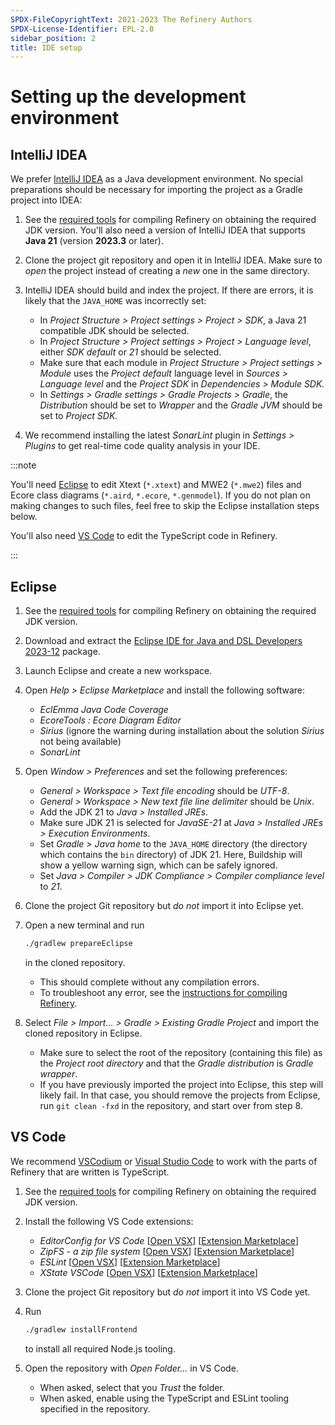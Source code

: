 ```yaml
---
SPDX-FileCopyrightText: 2021-2023 The Refinery Authors
SPDX-License-Identifier: EPL-2.0
sidebar_position: 2
title: IDE setup
---
```


# Setting up the development environment

## IntelliJ IDEA

We prefer [IntelliJ IDEA](https://www.jetbrains.com/idea/) as a Java development environment.
No special preparations should be necessary for importing the project as a Gradle project into IDEA:

1. See the [required tools](/develop/contributing#required-tools) for compiling Refinery on obtaining the required JDK version. You'll also need a version of IntelliJ IDEA that supports **Java 21** (version **2023.3** or later).

2. Clone the project git repository and open it in IntelliJ IDEA. Make sure to _open_ the project instead of creating a _new_ one in the same directory.

3. IntelliJ IDEA should build and index the project. If there are errors, it is likely that the `JAVA_HOME` was incorrectly set:
    * In _Project Structure > Project settings > Project > SDK_, a Java 21 compatible JDK should be selected.
    * In _Project Structure > Project settings > Project > Language level_, either _SDK default_ or _21_ should be selected.
    * Make sure that each module in _Project Structure > Project settings > Module_ uses the _Project default_ language level in _Sources > Language level_ and the _Project SDK_ in _Dependencies > Module SDK._
    * In _Settings > Gradle settings > Gradle Projects > Gradle_, the _Distribution_ should be set to _Wrapper_ and the _Gradle JVM_ should be set to _Project SDK._

4. We recommend installing the latest _SonarLint_ plugin in _Settings > Plugins_ to get real-time code quality analysis in your IDE.

:::note

You'll need [Eclipse](#eclipse) to edit Xtext (`*.xtext`) and MWE2 (`*.mwe2`) files and Ecore class diagrams (`*.aird`, `*.ecore`, `*.genmodel`).
If you do not plan on making changes to such files, feel free to skip the Eclipse installation steps below.

You'll also need [VS Code](#vs-code) to edit the TypeScript code in Refinery.

:::

## Eclipse

1. See the [required tools](/develop/contributing#required-tools) for compiling Refinery on obtaining the required JDK version.

2. Download and extract the [Eclipse IDE for Java and DSL Developers 2023-12](https://www.eclipse.org/downloads/packages/release/2023-12/r/eclipse-ide-java-and-dsl-developers) package.

3. Launch Eclipse and create a new workspace.

4. Open _Help > Eclipse Marketplace_ and install the following software:
    * _EclEmma Java Code Coverage_
    * _EcoreTools : Ecore Diagram Editor_
    * _Sirius_ (ignore the warning during installation about the solution _Sirius_ not being available)
    * _SonarLint_

5. Open _Window > Preferences_ and set the following preferences:
    * _General > Workspace > Text file encoding_ should be _UTF-8_.
    * _General > Workspace > New text file line delimiter_ should be _Unix_.
    * Add the JDK 21 to _Java > Installed JREs_.
    * Make sure JDK 21 is selected for _JavaSE-21_ at _Java > Installed JREs > Execution Environments_.
    * Set _Gradle > Java home_ to the `JAVA_HOME` directory (the directory which contains the `bin` directory) of JDK 21. Here, Buildship will show a yellow warning sign, which can be safely ignored.
    * Set _Java > Compiler > JDK Compliance > Compiler compliance level_ to _21_.

6. Clone the project Git repository but _do not_ import it into Eclipse yet.

7. Open a new terminal and run
    ```bash posix2windows
    ./gradlew prepareEclipse
    ```
    in the cloned repository.
    * This should complete without any compilation errors.
    * To troubleshoot any error, see the [instructions for compiling Refinery](/develop/contributing#compiling).

8. Select _File > Import... > Gradle > Existing Gradle Project_ and import the cloned repository in Eclipse.
    * Make sure to select the root of the repository (containing this file) as the _Project root directory_ and that the _Gradle distribution_ is _Gradle wrapper_.
    * If you have previously imported the project into Eclipse, this step will likely fail. In that case, you should remove the projects from Eclipse, run `git clean -fxd` in the repository, and start over from step 8.

## VS Code

We recommend [VSCodium](https://github.com/VSCodium/vscodium) or [Visual Studio Code](https://code.visualstudio.com/) to work with the parts of Refinery that are written is TypeScript.

1. See the [required tools](/develop/contributing#required-tools) for compiling Refinery on obtaining the required JDK version.

2. Install the following VS Code extensions:
    * _EditorConfig for VS Code_ [[Open VSX](https://open-vsx.org/extension/EditorConfig/EditorConfig)] [[Extension Marketplace](https://marketplace.visualstudio.com/items?itemName=EditorConfig.EditorConfig)]
    * _ZipFS - a zip file system_ [[Open VSX](https://open-vsx.org/extension/arcanis/vscode-zipfs)] [[Extension Marketplace](https://marketplace.visualstudio.com/items?itemName=arcanis.vscode-zipfs)]
    * _ESLint_ [[Open VSX](https://open-vsx.org/extension/dbaeumer/vscode-eslint)] [[Extension Marketplace](https://marketplace.visualstudio.com/items?itemName=dbaeumer.vscode-eslint)]
    * _XState VSCode_ [[Open VSX](https://open-vsx.org/extension/statelyai/stately-vscode)] [[Extension Marketplace](https://marketplace.visualstudio.com/items?itemName=statelyai.stately-vscode)]

3. Clone the project Git repository but _do not_ import it into VS Code yet.

4. Run
    ```bash posix2windows
    ./gradlew installFrontend
    ```
    to install all required Node.js tooling.

5. Open the repository with _Open Folder&hellip;_ in VS Code.
    * When asked, select that you _Trust_ the folder.
    * When asked, enable using the TypeScript and ESLint tooling specified in the repository.
